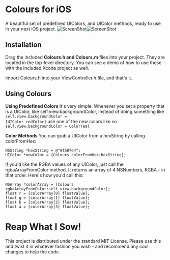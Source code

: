 Colours for iOS
=============

A beautiful set of predefined UIColors, and UIColor methods, ready to use in your next iOS project.
![ScreenShot](https://raw.github.com/bennyguitar/Colours-for-iOS/master/Screenshots/iphone1.png)![ScreenShot](https://raw.github.com/bennyguitar/Colours-for-iOS/master/Screenshots/iphone2.png)

## Installation ##

Drag the included **Colours.h and Colours.m** files into your project. They are located in the top-level directory. You can see a demo of how to use these with the included Xcode project as well.

Import Colours.h into your ViewController.h file, and that's it.


## Using Colours ##
**Using Predefined Colors**
It's very simple. Whenever you set a property that is a UIColor, like self.view.backgroundColor, instead of doing something like <code>self.view.backgroundColor = [UIColor redColor]</code> use one of the new colors like so <code>self.view.backgroundColor = ColorTeal</code> 

**Color Methods**
You can grab a UIColor from a hexString by calling colorFromHex:
```shell
NSString *hexString = @"#f587e4";
UIColor *newColor = [Colours colorFromHex:hexString];
```
If you'd like the RGBA values of any UIColor, just call the rgbaArrayFromColor method. It returns an array of 4 NSNumbers, RGBA - in that order. Here's how you'd call this:
```shell
NSArray *colorArray = [Colours rgbaArrayFromColor:self.view.backgroundColor];
float r = [colorArray[0] floatValue];
float g = [colorArray[1] floatValue];
float b = [colorArray[2] floatValue];
float a = [colorArray[3] floatValue];
```
 
Reap What I Sow!
================

This project is distributed under the standard MIT License. Please use this and twist it in whatever fashion you wish - and recommend any cool changes to help the code.
